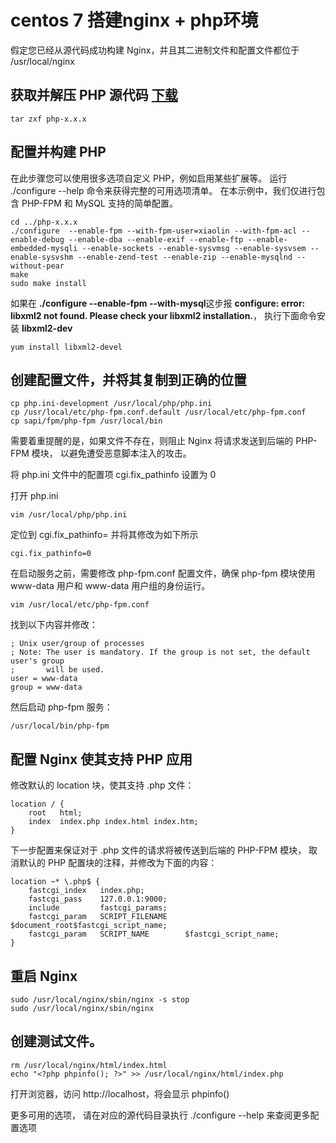 # centos 7 搭建nginx + php环境

假定您已经从源代码成功构建 Nginx，并且其二进制文件和配置文件都位于 /usr/local/nginx

## 获取并解压 PHP 源代码 [下载](http://php.net/downloads.php)
```shell
tar zxf php-x.x.x
```

## 配置并构建 PHP

在此步骤您可以使用很多选项自定义 PHP，例如启用某些扩展等。 运行 ./configure --help 命令来获得完整的可用选项清单。 在本示例中，我们仅进行包含 PHP-FPM 和 MySQL 支持的简单配置。
```shell
cd ../php-x.x.x
./configure  --enable-fpm --with-fpm-user=xiaolin --with-fpm-acl --enable-debug --enable-dba --enable-exif --enable-ftp --enable-embedded-mysqli --enable-sockets --enable-sysvmsg --enable-sysvsem --enable-sysvshm --enable-zend-test --enable-zip --enable-mysqlnd --without-pear
make
sudo make install
```


如果在 **./configure --enable-fpm --with-mysql**这步报 **configure: error: libxml2 not found. Please check your libxml2 installation.**， 执行下面命令安装 **libxml2-dev**
```shell
yum install libxml2-devel
```

## 创建配置文件，并将其复制到正确的位置
```shell
cp php.ini-development /usr/local/php/php.ini
cp /usr/local/etc/php-fpm.conf.default /usr/local/etc/php-fpm.conf
cp sapi/fpm/php-fpm /usr/local/bin
```

需要着重提醒的是，如果文件不存在，则阻止 Nginx 将请求发送到后端的 PHP-FPM 模块， 以避免遭受恶意脚本注入的攻击。

将 php.ini 文件中的配置项 cgi.fix_pathinfo 设置为 0

打开 php.ini
```shell
vim /usr/local/php/php.ini
```

定位到 cgi.fix_pathinfo= 并将其修改为如下所示

```shell
cgi.fix_pathinfo=0
```

在启动服务之前，需要修改 php-fpm.conf 配置文件，确保 php-fpm 模块使用 www-data 用户和 www-data 用户组的身份运行。
```shell
vim /usr/local/etc/php-fpm.conf
```

找到以下内容并修改：
```shell
; Unix user/group of processes
; Note: The user is mandatory. If the group is not set, the default user's group
;       will be used.
user = www-data
group = www-data
```

然后启动 php-fpm 服务：
```shell
/usr/local/bin/php-fpm
```

## 配置 Nginx 使其支持 PHP 应用

修改默认的 location 块，使其支持 .php 文件：

```shell
location / {
    root   html;
    index  index.php index.html index.htm;
}
```

下一步配置来保证对于 .php 文件的请求将被传送到后端的 PHP-FPM 模块， 取消默认的 PHP 配置块的注释，并修改为下面的内容：

```shell
location ~* \.php$ {
    fastcgi_index   index.php;
    fastcgi_pass    127.0.0.1:9000;
    include         fastcgi_params;
    fastcgi_param   SCRIPT_FILENAME    $document_root$fastcgi_script_name;
    fastcgi_param   SCRIPT_NAME        $fastcgi_script_name;
}
```

## 重启 Nginx
```shell
sudo /usr/local/nginx/sbin/nginx -s stop
sudo /usr/local/nginx/sbin/nginx
```


## 创建测试文件。
```shell
rm /usr/local/nginx/html/index.html
echo "<?php phpinfo(); ?>" >> /usr/local/nginx/html/index.php
```

打开浏览器，访问 http:\/\/localhost，将会显示 phpinfo() 

更多可用的选项， 请在对应的源代码目录执行 ./configure --help 来查阅更多配置选项
